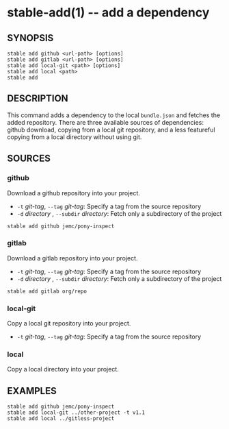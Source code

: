 stable-add(1) -- add a dependency
=================================

## SYNOPSIS

    stable add github <url-path> [options]
    stable add gitlab <url-path> [options]
    stable add local-git <path> [options]
    stable add local <path>
    stable add

## DESCRIPTION

This command adds a dependency to the local `bundle.json` and fetches
the added repository. There are three available sources of dependencies:
github download, copying from a local git repository, and a less
featureful copying from a local directory without using git.

## SOURCES

### github

Download a github repository into your project.

  * `-t` _git-tag_, `--tag` _git-tag_:
  Specify a tag from the source repository
  * `-d` _directory_ , `--subdir` _directory_:
  Fetch only a subdirectory of the project

  ```
  stable add github jemc/pony-inspect
  ```
  
### gitlab

Download a gitlab repository into your project.

  * `-t` _git-tag_, `--tag` _git-tag_:
  Specify a tag from the source repository
  * `-d` _directory_ , `--subdir` _directory_:
  Fetch only a subdirectory of the project

  ```
  stable add gitlab org/repo
  ```
  
### local-git

Copy a local git repository into your project.

  * `-t` _git-tag_, `--tag` _git-tag_:
  Specify a tag from the source repository

### local

Copy a local directory into your project.

## EXAMPLES

    stable add github jemc/pony-inspect
    stable add local-git ../other-project -t v1.1
    stable add local ../gitless-project
